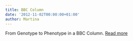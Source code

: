 ```yaml
---
title: BBC Column
date: '2012-11-02T00:00:00+01:00'
author: Martina
---
```

From Genotype to Phenotype in a BBC Column. [Read more](http://www.bbc.com/future/story/20121102-will-we-ever-crack-lifes-code)
